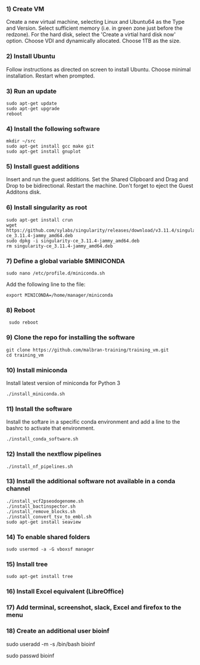 ### 1) Create VM

<p>Create a new virtual machine, selecting Linux and Ubuntu64 as the Type and Version. Select sufficient memory (i.e. in green zone just before the redzone). For the hard disk, select the 'Create a virtial hard disk now' option. Choose VDI and dynamically allocated. Choose 1TB as the size.</p>

### 2) Install Ubuntu

<p>Follow instructions as directed on screen to install Ubuntu. Choose minimal installation. Restart when prompted.</p>

### 3) Run an update

    sudo apt-get update
    sudo apt-get upgrade
    reboot

### 4) Install the following software

    mkdir ~/src
    sudo apt-get install gcc make git
    sudo apt-get install gnuplot

### 5) Install guest additions

<p>Insert and run the guest additions. Set the Shared Clipboard and Drag and Drop to be bidirectional. Restart the machine. Don't forget to eject the Guest Additons disk.</p>

### 6) Install singularity as root
    sudo apt-get install crun
    wget https://github.com/sylabs/singularity/releases/download/v3.11.4/singularity-ce_3.11.4-jammy_amd64.deb
    sudo dpkg -i singularity-ce_3.11.4-jammy_amd64.deb
    rm singularity-ce_3.11.4-jammy_amd64.deb
    
### 7) Define a global variable $MINICONDA

    sudo nano /etc/profile.d/miniconda.sh 

<p>Add the following line to the file:</p>

    export MINICONDA=/home/manager/miniconda
    
### 8) Reboot

     sudo reboot

### 9) Clone the repo for installing the software

    git clone https://github.com/malbran-training/training_vm.git
    cd training_vm

### 10) Install miniconda

<p>Install latest version of miniconda for Python 3</p> 

    ./install_miniconda.sh
    
### 11) Install the software

<p>Install the softare in a specific conda environment and add a line to the bashrc to activate that environment.</p>

    ./install_conda_software.sh

### 12) Install the nextflow pipelines

    ./install_nf_pipelines.sh    
    
### 13) Install the additional software not available in a conda channel

    ./install_vcf2pseodogenome.sh
    ./install_bactinspector.sh
    ./install_remove_blocks.sh
    ./install_convert_tsv_to_embl.sh
    sudo apt-get install seaview
    
### 14) To enable shared folders
        
    sudo usermod -a -G vboxsf manager

### 15) Install tree

    sudo apt-get install tree

### 16) Install Excel equivalent (LibreOffice)

### 17) Add terminal, screenshot, slack, Excel and firefox to the menu

### 18) Create an additional user bioinf

   sudo useradd -m -s /bin/bash bioinf
   
   sudo passwd bioinf

